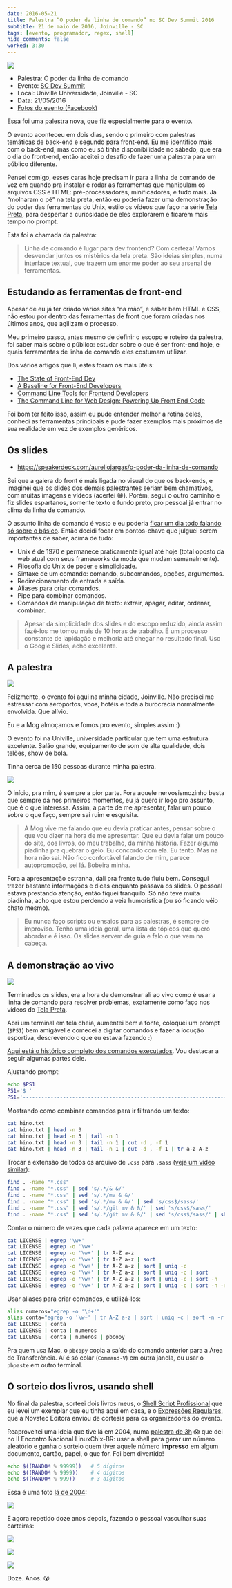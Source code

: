 ```yaml
---
date: 2016-05-21
title: Palestra “O poder da linha de comando” no SC Dev Summit 2016
subtitle: 21 de maio de 2016, Joinville - SC
tags: [evento, programador, regex, shell]
hide_comments: false
worked: 3:30
---
```


![](http://aurelio.net/curso/sc-dev-summit/cartaz.jpg)

* Palestra: O poder da linha de comando
* Evento: [SC Dev Summit](http://scdevsummit.com.br/)
* Local: Univille Universidade, Joinville - SC
* Data: 21/05/2016
* [Fotos do evento (Facebook)](https://www.facebook.com/media/set/?set=a.234931120219968.1073741832.155677364812011&type=3)

Essa foi uma palestra nova, que fiz especialmente para o evento.

O evento aconteceu em dois dias, sendo o primeiro com palestras temáticas de back-end e segundo para front-end. Eu me identifico mais com o back-end, mas como eu só tinha disponibilidade no sábado, que era o dia do front-end, então aceitei o desafio de fazer uma palestra para um público diferente.

Pensei comigo, esses caras hoje precisam ir para a linha de comando de vez em quando pra instalar e rodar as ferramentas que manipulam os arquivos CSS e HTML: pré-processadores, minificadores, e tudo mais. Já “molharam o pé” na tela preta, então eu poderia fazer uma demonstração do poder das ferramentas do Unix, estilo os vídeos que faço na série [Tela Preta](http://aurelio.net/tela-preta/), para despertar a curiosidade de eles explorarem e ficarem mais tempo no prompt.

Esta foi a chamada da palestra:

> Linha de comando é lugar para dev frontend? Com certeza! Vamos desvendar juntos os mistérios da tela preta. São ideias simples, numa interface textual, que trazem um enorme poder ao seu arsenal de ferramentas.


## Estudando as ferramentas de front-end

Apesar de eu já ter criado vários sites “na mão”, e saber bem HTML e CSS, não estou por dentro das ferramentas de front que foram criadas nos últimos anos, que agilizam o processo.

Meu primeiro passo, antes mesmo de definir o escopo e roteiro da palestra, foi saber mais sobre o público: estudar sobre o que é ser front-end hoje, e quais ferramentas de linha de comando eles costumam utilizar.

Dos vários artigos que li, estes foram os mais úteis:

* [The State of Front-End Dev](http://alistapart.com/event/front-end-dev)
* [A Baseline for Front-End Developers](http://rmurphey.com/blog/2012/04/12/a-baseline-for-front-end-developers)
* [Command Line Tools for Frontend Developers](https://seesparkbox.com/foundry/command_line_tools_for_frontend_developers)
* [The Command Line for Web Design: Powering Up Front End Code](http://webdesign.tutsplus.com/tutorials/the-command-line-for-web-design-powering-up-front-end-code--cms-23453)

Foi bom ter feito isso, assim eu pude entender melhor a rotina deles, conheci as ferramentas principais e pude fazer exemplos mais próximos de sua realidade em vez de exemplos genéricos.


## Os slides

<script async class="speakerdeck-embed" data-id="68bcded4481a4da9bbcf2749b70410e0" data-ratio="1.33333333333333" src="//speakerdeck.com/assets/embed.js"></script>

* https://speakerdeck.com/aureliojargas/o-poder-da-linha-de-comando

Sei que a galera do front é mais ligada no visual do que os back-ends, e imaginei que os slides dos demais palestrantes seriam bem chamativos, com muitas imagens e vídeos (acertei 😁). Porém, segui o outro caminho e fiz slides espartanos, somente texto e fundo preto, pro pessoal já entrar no clima da linha de comando.

O assunto linha de comando é vasto e eu poderia [ficar um dia todo falando só sobre o básico](http://ctnovatec.com.br/cursos/trilha-aurelio/shell-script-fundamental/). Então decidi focar em pontos-chave que julguei serem importantes de saber, acima de tudo:

* Unix é de 1970 e permanece praticamente igual até hoje (total oposto da web atual com seus frameworks da moda que mudam semanalmente).
* Filosofia do Unix de poder e simplicidade.
* Sintaxe de um comando: comando, subcomandos, opções, argumentos.
* Redirecionamento de entrada e saída.
* Aliases para criar comandos.
* Pipe para combinar comandos.
* Comandos de manipulação de texto: extrair, apagar, editar, ordenar, combinar.

> Apesar da simplicidade dos slides e do escopo reduzido, ainda assim fazê-los me tomou mais de 10 horas de trabalho. É um processo constante de lapidação e melhoria até chegar no resultado final. Uso o Google Slides, acho excelente.


## A palestra

![](http://aurelio.net/curso/sc-dev-summit/aurelio.jpg)

Felizmente, o evento foi aqui na minha cidade, Joinville. Não precisei me estressar com aeroportos, voos, hotéis e toda a burocracia normalmente envolvida. Que alívio.

Eu e a Mog almoçamos e fomos pro evento, simples assim :)

O evento foi na Univille, universidade particular que tem uma estrutura excelente. Salão grande, equipamento de som de alta qualidade, dois telões, show de bola.

Tinha cerca de 150 pessoas durante minha palestra.

![](http://aurelio.net/curso/sc-dev-summit/publico.jpg)

O início, pra mim, é sempre a pior parte. Fora aquele nervosismozinho besta que sempre dá nos primeiros momentos, eu já quero ir logo pro assunto, que é o que interessa. Assim, a parte de me apresentar, falar um pouco sobre o que faço, sempre sai ruim e esquisita.

> A Mog vive me falando que eu devia praticar antes, pensar sobre o que vou dizer na hora de me apresentar. Que eu devia falar um pouco do site, dos livros, do meu trabalho, da minha história. Fazer alguma piadinha pra quebrar o gelo. Eu concordo com ela. Eu tento. Mas na hora não sai. Não fico confortável falando de mim, parece autopromoção, sei lá. Bobeira minha.

Fora a apresentação estranha, dali pra frente tudo fluiu bem. Consegui trazer bastante informações e dicas enquanto passava os slides. O pessoal estava prestando atenção, então fiquei tranquilo. Só não teve muita piadinha, acho que estou perdendo a veia humorística (ou só ficando véio chato mesmo).

> Eu nunca faço scripts ou ensaios para as palestras, é sempre de improviso. Tenho uma ideia geral, uma lista de tópicos que quero abordar e é isso. Os slides servem de guia e falo o que vem na cabeça.


## A demonstração ao vivo

![](http://aurelio.net/curso/sc-dev-summit/demo.jpg)

Terminados os slides, era a hora de demonstrar ali ao vivo como é usar a linha de comando para resolver problemas, exatamente como faço nos vídeos do [Tela Preta](http://aurelio.net/tela-preta/).

Abri um terminal em tela cheia, aumentei bem a fonte, coloquei um prompt (`$PS1`) bem amigável e comecei a digitar comandos e fazer a locução esportiva, descrevendo o que eu estava fazendo :)

[Aqui está o histórico completo dos comandos executados](http://aurelio.net/curso/sc-dev-summit/historico.txt). Vou destacar a seguir algumas partes dele.

Ajustando prompt:

```bash
echo $PS1
PS1='$ '
PS1='--------------------------------------------------------------------------\n$ '
```

Mostrando como combinar comandos para ir filtrando um texto:

```bash
cat hino.txt
cat hino.txt | head -n 3
cat hino.txt | head -n 3 | tail -n 1
cat hino.txt | head -n 3 | tail -n 1 | cut -d , -f 1
cat hino.txt | head -n 3 | tail -n 1 | cut -d , -f 1 | tr a-z A-z
```

Trocar a extensão de todos os arquivo de `.css` para `.sass` ([veja um vídeo similar](http://aurelio.net/blog/2015/06/06/tela-preta-8/)):

```bash
find . -name "*.css"
find . -name "*.css" | sed 's/.*/& &/'
find . -name "*.css" | sed 's/.*/mv & &/'
find . -name "*.css" | sed 's/.*/mv & &/' | sed 's/css$/sass/'
find . -name "*.css" | sed 's/.*/git mv & &/' | sed 's/css$/sass/'
find . -name "*.css" | sed 's/.*/git mv & &/' | sed 's/css$/sass/' | sh
```

Contar o número de vezes que cada palavra aparece em um texto:

```bash
cat LICENSE | egrep '\w+'
cat LICENSE | egrep -o '\w+'
cat LICENSE | egrep -o '\w+' | tr A-Z a-z
cat LICENSE | egrep -o '\w+' | tr A-Z a-z | sort
cat LICENSE | egrep -o '\w+' | tr A-Z a-z | sort | uniq -c
cat LICENSE | egrep -o '\w+' | tr A-Z a-z | sort | uniq -c | sort
cat LICENSE | egrep -o '\w+' | tr A-Z a-z | sort | uniq -c | sort -n
cat LICENSE | egrep -o '\w+' | tr A-Z a-z | sort | uniq -c | sort -n -r
```

Usar aliases para criar comandos, e utilizá-los:

```bash
alias numeros="egrep -o '\d+'"
alias conta="egrep -o '\w+' | tr A-Z a-z | sort | uniq -c | sort -n -r | head -n 5"
cat LICENSE | conta
cat LICENSE | conta | numeros
cat LICENSE | conta | numeros | pbcopy
```

Pra quem usa Mac, o `pbcopy` copia a saída do comando anterior para a Área de Transferência. Aí é só colar (`Command-V`) em outra janela, ou usar o `pbpaste` em outro terminal.


## O sorteio dos livros, usando shell

No final da palestra, sorteei dois livros meus, o [Shell Script Profissional](http://www.shellscript.com.br) que eu levei um exemplar que eu tinha aqui em casa, e o [Expressões Regulares](http://www.piazinho.com.br), que a Novatec Editora enviou de cortesia para os organizadores do evento.

Reaproveitei uma ideia que tive lá em 2004, numa [palestra de 3h](http://aurelio.net/curso/linuxchix/) 😱 que dei no II Encontro Nacional LinuxChix-BR: usar a shell para gerar um número aleatório e ganha o sorteio quem tiver aquele número **impresso** em algum documento, cartão, papel, o que for. Foi bem divertido!

```bash
echo $((RANDOM % 99999))   # 5 dígitos
echo $((RANDOM % 9999))    # 4 dígitos
echo $((RANDOM % 999))     # 3 dígitos
```

Essa é uma foto [lá de 2004](http://aurelio.net/curso/linuxchix/):

![](http://aurelio.net/curso/linuxchix/papeis.jpg)

E agora repetido doze anos depois, fazendo o pessoal vasculhar suas carteiras:

![](http://aurelio.net/curso/sc-dev-summit/sorteio-1.jpg)

![](http://aurelio.net/curso/sc-dev-summit/sorteio-2.jpg)

![](http://aurelio.net/curso/sc-dev-summit/sorteio-3.jpg)

Doze. Anos. 😮
